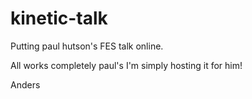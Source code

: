 kinetic-talk
============

Putting paul hutson's FES talk online.

All works completely paul's I'm simply hosting it for him!

Anders
